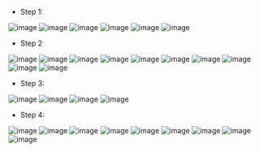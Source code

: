 - Step 1:

![image](https://user-images.githubusercontent.com/94152732/168419468-6b990798-8b43-461d-a2ec-7938a4de8100.png)
![image](https://user-images.githubusercontent.com/94152732/168419529-bb7a5f6e-4d71-4dcd-aa9e-bee007c590ac.png)
![image](https://user-images.githubusercontent.com/94152732/168419819-4f74b784-b9e5-48da-a9e5-d64800560c7b.png)
![image](https://user-images.githubusercontent.com/94152732/168419877-4f8e618c-991d-4d45-a515-dab06e0c7f36.png)
![image](https://user-images.githubusercontent.com/94152732/168419920-003bfb8e-4664-41ff-9844-f4f2a72d1969.png)
![image](https://user-images.githubusercontent.com/94152732/168419949-84c359c8-9ae5-4df7-b839-63c5faed1c28.png)

- Step 2 

![image](https://user-images.githubusercontent.com/94152732/168419988-883af02e-826f-442c-a9b0-1489d44664cb.png)
![image](https://user-images.githubusercontent.com/94152732/168420016-a7a539ab-090a-438c-99e6-7a8cb029faf4.png)
![image](https://user-images.githubusercontent.com/94152732/168420051-2c3f9973-7bb3-4d78-bf23-f9df10febb43.png)
![image](https://user-images.githubusercontent.com/94152732/168420066-7cd139cf-59c6-41fe-92e6-d599c4158499.png)
![image](https://user-images.githubusercontent.com/94152732/168420185-6336b03f-ab9c-4e5c-9f76-cd789002d53f.png)
![image](https://user-images.githubusercontent.com/94152732/168420274-c8b797ef-84b2-4cb8-9740-be8719df6ce8.png)
![image](https://user-images.githubusercontent.com/94152732/168420327-d1df9d3f-510b-491e-ad70-7c4277db98c3.png)
![image](https://user-images.githubusercontent.com/94152732/168420359-fc27c5d2-2244-46f2-b580-24aa01688663.png)
![image](https://user-images.githubusercontent.com/94152732/168420408-5e421d97-61f9-4459-a5f2-eee51c0f8c86.png)
![image](https://user-images.githubusercontent.com/94152732/168420502-e6f3de4f-d546-448f-8fda-6b85567cc0c9.png)

- Step 3: 

![image](https://user-images.githubusercontent.com/94152732/168420562-fb13151d-cd28-4dfc-b15a-036c8c21ef3e.png)
![image](https://user-images.githubusercontent.com/94152732/168420627-537b9c47-d54c-4895-a445-68401745e68e.png)
![image](https://user-images.githubusercontent.com/94152732/168420637-124d32e5-8688-42f1-bd36-e89656bc170c.png)
![image](https://user-images.githubusercontent.com/94152732/168420680-22d7a963-de95-418c-a908-b796fb781ee5.png)

- Step 4:

![image](https://user-images.githubusercontent.com/94152732/168420744-c8f15c44-cad6-4252-a33a-5dd9938a19e8.png)
![image](https://user-images.githubusercontent.com/94152732/168420766-e2f25080-0cd0-40fe-b1b9-1e8ff0953c42.png)
![image](https://user-images.githubusercontent.com/94152732/168420807-fedf60d5-f098-4a3e-8525-655e7989e8f6.png)
![image](https://user-images.githubusercontent.com/94152732/168420854-6ab9117e-6ec0-46c9-ae55-0250fe963721.png)
![image](https://user-images.githubusercontent.com/94152732/168420884-334629dd-ea32-4cd7-b9fd-88f1ddcdae60.png)
![image](https://user-images.githubusercontent.com/94152732/168420989-cea1ebac-f058-495f-8560-05c7ef0ed92d.png)
![image](https://user-images.githubusercontent.com/94152732/168421023-f83f3639-82ba-4b76-9a97-dd6d0919b5ee.png)
![image](https://user-images.githubusercontent.com/94152732/168421058-e9679a6c-d061-4b0f-b5ed-9cfea01e7644.png)
![image](https://user-images.githubusercontent.com/94152732/168421141-fc6ccbbe-a245-425a-bbf8-9677e0a61475.png)
